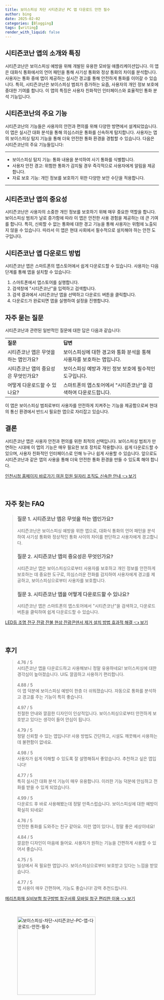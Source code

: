 ```yaml
---
title: 보이스피싱 차단 시티즌코난 PC 앱 다운로드 안전 필수
author: bing
date: 2025-02-02
categories: [Blogging]
tags: [writing]
render_with_liquid: false
---
```



<h2 id='시티즌코난소개'>시티즌코난 앱의 소개와 특징</h2>

<p>시티즌코난은 보이스피싱 예방을 위해 개발된 유용한 모바일 애플리케이션입니다. 이 앱은 대화식 통화에서의 언어 패턴을 통해 사기성 통화와 정상 통화의 차이를 분석합니다. 사용자는 통화 중에 앱이 제공하는 실시간 경고를 통해 안전하게 통화를 이어갈 수 있습니다. 특히, 시티즌코난은 보이스피싱 범죄가 증가하는 요즘, 사용자의 개인 정보 보호에 중대한 기여를 합니다. 이 앱의 특징은 사용자 친화적인 인터페이스와 효율적인 통화 분석 기능입니다.</p>

<h2 id='항목들'>시티즌코난의 주요 기능</h2>

<p>시티즌코난의 기능들은 사용자의 안전과 편의를 위해 다양한 방면에서 설계되었습니다. 이 앱은 실시간 대화 분석을 통해 의심스러운 통화를 신속하게 탐지합니다. 사용자는 앱의 보이스피싱 탐지 기능을 통해 더욱 안전한 통화 환경을 경험할 수 있습니다. 다음은 시티즌코난의 주요 기능들입니다:</p>

<hr />

<ul>
    <li>보이스피싱 탐지 기능: 통화 내용을 분석하여 사기 통화를 식별합니다.</li>
    <li>사용자 안전 경고: 위험한 통화가 감지될 경우 즉각적으로 사용자에게 알림을 제공합니다.</li>
    <li>자료 보호 기능: 개인 정보를 보호하기 위한 다양한 보안 수단을 적용합니다.</li>
</ul>

<hr />

<h2 id='앱중요성'>시티즌코난 앱의 중요성</h2>

<p>시티즌코난은 사용자의 소중한 개인 정보를 보호하기 위해 매우 중요한 역할을 합니다. 보이스피싱 범죄가 날로 증가함에 따라 이 앱은 안전한 사용 경험을 제공하는 데 큰 기여를 합니다. 특히, 신뢰할 수 없는 통화에 대한 경고 기능을 통해 사용자는 위험에 노출되지 않을 수 있습니다. 따라서 이 앱은 현대 사회에서 필수적으로 설치해야 하는 안전 도구입니다.</p>

<h2 id='다운로드방법'>시티즌코난 앱 다운로드 방법</h2>

<p>시티즌코난 앱은 스마트폰의 앱스토어에서 쉽게 다운로드할 수 있습니다. 사용자는 다음 단계를 통해 앱을 설치할 수 있습니다:</p>

<ol>
    <li>스마트폰에서 앱스토어를 실행합니다.</li>
    <li>검색창에 "시티즌코난"을 입력하고 검색합니다.</li>
    <li>검색 결과에서 시티즌코난 앱을 선택하고 다운로드 버튼을 클릭합니다.</li>
    <li>다운로드가 완료되면 앱을 실행하여 설정을 진행합니다.</li>
</ol>

<h2 id='자주하는질문'>자주 묻는 질문</h2>

<p>시티즌코난과 관련된 일반적인 질문에 대한 답은 다음과 같습니다:</p>

<table>
    <tr>
        <td><b>질문</b></td>
        <td><b>답변</b></td>
    </tr>
    <tr>
        <td>시티즌코난 앱은 무엇을 하는 앱인가요?</td>
        <td>보이스피싱에 대한 경고와 통화 분석을 통해 사용자를 보호하는 앱입니다.</td>
    </tr>
    <tr>
        <td>시티즌코난 앱의 중요성은 무엇인가요?</td>
        <td>보이스피싱 예방과 개인 정보 보호에 필수적인 도구입니다.</td>
    </tr>
    <tr>
        <td>어떻게 다운로드할 수 있나요?</td>
        <td>스마트폰의 앱스토어에서 "시티즌코난"을 검색하여 다운로드합니다.</td>
    </tr>
</table>

<p>이 앱은 보이스피싱 범죄로부터 사용자를 안전하게 지켜주는 기능을 제공함으로써 현대의 통신 환경에서 반드시 필요한 앱으로 자리잡고 있습니다.</p>

<h2 id='결론'>결론</h2>

<p>시티즌코난 앱은 사용자 안전과 편의를 위한 최적의 선택입니다. 보이스피싱 범죄가 만연하는 시대에 이 앱의 기능은 매우 필요한 보호 장치로 작용합니다. 쉽게 다운로드할 수 있으며, 사용자 친화적인 인터페이스로 인해 누구나 쉽게 사용할 수 있습니다. 앞으로도 시티즌코난과 같은 앱의 사용을 통해 더욱 안전한 통화 환경을 만들 수 있도록 해야 합니다.</p>


<p><a class="click-button" title="인천시청 홈페이지 바로가기 여권 민원 일자리 조직도 신속한 안내" href="https://purplelist.github.io/posts/%EC%9D%B8%EC%B2%9C%EC%8B%9C%EC%B2%AD-%ED%99%88%ED%8E%98%EC%9D%B4%EC%A7%80-%EB%B0%94%EB%A1%9C%EA%B0%80%EA%B8%B0-%EC%97%AC%EA%B6%8C-%EB%AF%BC%EC%9B%90-%EC%9D%BC%EC%9E%90%EB%A6%AC-%EC%A1%B0%EC%A7%81%EB%8F%84-%EC%8B%A0%EC%86%8D%ED%95%9C-%EC%95%88%EB%82%B4/" rel="dofollow">인천시청 홈페이지 바로가기 여권 민원 일자리 조직도 신속한 안내 👈 보기</a></p><br>
<h2 id='자주_찾는_FAQ'>자주 찾는 FAQ</h2>
<div itemscope="" itemtype="https://schema.org/FAQPage"> 
<blockquote> 
<div itemscope="" itemprop="mainEntity" itemtype="https://schema.org/Question"> 
<h3 itemprop="name">질문 1. 시티즌코난 앱은 무엇을 하는 앱인가요?</h3> 
<div itemscope="" itemprop="acceptedAnswer" itemtype="https://schema.org/Answer"> 
<span itemprop="text"> 
<p>시티즌코난은 보이스피싱 예방을 위한 앱으로, 대화식 통화의 언어 패턴을 분석하여 사기성 통화와 정상적인 통화 사이의 차이를 판단하고 사용자에게 경고합니다.</p> 
</span> 
</div> 
</div> 

<div itemscope="" itemprop="mainEntity" itemtype="https://schema.org/Question"> 
<h3 itemprop="name">질문 2. 시티즌코난 앱의 중요성은 무엇인가요?</h3> 
<div itemscope="" itemprop="acceptedAnswer" itemtype="https://schema.org/Answer"> 
<span itemprop="text"> 
<p>시티즌코난 앱은 보이스피싱으로부터 사용자를 보호하고 개인 정보를 안전하게 보호하는 데 중요한 도구로, 의심스러운 전화를 감지하여 사용자에게 경고를 제공하고, 보이스피싱으로부터 사용자를 보호합니다.</p> 
</span> 
</div> 
</div> 

<div itemscope="" itemprop="mainEntity" itemtype="https://schema.org/Question"> 
<h3 itemprop="name">질문 3. 시티즌코난 앱을 어떻게 다운로드할 수 있나요?</h3> 
<div itemscope="" itemprop="acceptedAnswer" itemtype="https://schema.org/Answer"> 
<span itemprop="text"> 
<p>시티즌코난 앱은 스마트폰의 앱스토어에서 "시티즌코난"을 검색하고, 다운로드 버튼을 클릭하여 쉽게 다운로드할 수 있습니다.</p> 
</span> 
</div> 
</div> 

</blockquote> 
</div>
<p><a class="click-button" title="LED등 조명 전구 잔광 잔불 현상 잔광콘덴서 제거 설치 방법 효과적 해결" href="https://purplelist.github.io/posts/LED%EB%93%B1-%EC%A1%B0%EB%AA%85-%EC%A0%84%EA%B5%AC-%EC%9E%94%EA%B4%91-%EC%9E%94%EB%B6%88-%ED%98%84%EC%83%81-%EC%9E%94%EA%B4%91%EC%BD%98%EB%8D%B4%EC%84%9C-%EC%A0%9C%EA%B1%B0-%EC%84%A4%EC%B9%98-%EB%B0%A9%EB%B2%95-%ED%9A%A8%EA%B3%BC%EC%A0%81-%ED%95%B4%EA%B2%B0/" rel="dofollow">LED등 조명 전구 잔광 잔불 현상 잔광콘덴서 제거 설치 방법 효과적 해결 👈 보기</a></p><br>
<h2 id='후기'>후기</h2>
<div itemscope itemtype="https://schema.org/Product">
  <blockquote>
  <div itemprop="review" itemscope itemtype="https://schema.org/Review">
      <div itemprop="reviewRating" itemscope itemtype="https://schema.org/Rating"> <span itemprop="ratingValue">4.76</span> / <span itemprop="bestRating">5</span> </div>
      <span itemprop="reviewBody">시티즌코난 앱을 다운로드하고 사용해보니 정말 유용하네요! 보이스피싱에 대한 경각심이 높아졌습니다. UI도 깔끔하고 사용하기 편리합니다.</span>
  </div>
  <br>
  <div itemprop="review" itemscope itemtype="https://schema.org/Review">
      <div itemprop="reviewRating" itemscope itemtype="https://schema.org/Rating"> <span itemprop="ratingValue">4.88</span> / <span itemprop="bestRating">5</span> </div>
      <span itemprop="reviewBody">이 앱 덕분에 보이스피싱 예방이 한층 더 쉬워졌습니다. 자동으로 통화를 분석하고 경고를 주는 기능이 특히 좋습니다.</span>
  </div>
  <br>
  <div itemprop="review" itemscope itemtype="https://schema.org/Review">
      <div itemprop="reviewRating" itemscope itemtype="https://schema.org/Rating"> <span itemprop="ratingValue">4.97</span> / <span itemprop="bestRating">5</span> </div>
      <span itemprop="reviewBody">친절한 안내와 깔끔한 디자인이 인상적입니다. 보이스피싱으로부터 안전하게 보호받고 있다는 생각이 들어 안심이 됩니다.</span>
  </div>
  <br>
  <div itemprop="review" itemscope itemtype="https://schema.org/Review">
      <div itemprop="reviewRating" itemscope itemtype="https://schema.org/Rating"> <span itemprop="ratingValue">4.79</span> / <span itemprop="bestRating">5</span> </div>
      <span itemprop="reviewBody">정말 신뢰할 수 있는 앱입니다! 사용 방법도 간단하고, 시설도 깨끗해서 사용하는 데 불편함이 없네요.</span>
  </div>
  <br>
  <div itemprop="review" itemscope itemtype="https://schema.org/Review">
      <div itemprop="reviewRating" itemscope itemtype="https://schema.org/Rating"> <span itemprop="ratingValue">4.98</span> / <span itemprop="bestRating">5</span> </div>
      <span itemprop="reviewBody">사용자가 쉽게 이해할 수 있도록 잘 설명해줘서 좋았습니다. 추천하고 싶은 앱입니다!</span>
  </div>
  <br>
  <div itemprop="review" itemscope itemtype="https://schema.org/Review">
      <div itemprop="reviewRating" itemscope itemtype="https://schema.org/Rating"> <span itemprop="ratingValue">4.77</span> / <span itemprop="bestRating">5</span> </div>
      <span itemprop="reviewBody">특히 실시간 대화 분석 기능이 매우 유용합니다. 이러한 기능 덕분에 안심하고 전화를 받을 수 있게 되었습니다.</span>
  </div>
  <br>
  <div itemprop="review" itemscope itemtype="https://schema.org/Review">
      <div itemprop="reviewRating" itemscope itemtype="https://schema.org/Rating"> <span itemprop="ratingValue">4.99</span> / <span itemprop="bestRating">5</span> </div>
      <span itemprop="reviewBody">다운로드 후 바로 사용해봤는데 정말 만족스럽습니다. 보이스피싱에 대한 예방이 확실히 되네요!</span>
  </div>
  <br>
  <div itemprop="review" itemscope itemtype="https://schema.org/Review">
      <div itemprop="reviewRating" itemscope itemtype="https://schema.org/Rating"> <span itemprop="ratingValue">4.76</span> / <span itemprop="bestRating">5</span> </div>
      <span itemprop="reviewBody">안전한 통화를 도와주는 친구 같아요. 이런 앱이 있다니, 정말 좋은 세상이네요!</span>
  </div>
  <br>
  <div itemprop="review" itemscope itemtype="https://schema.org/Review">
      <div itemprop="reviewRating" itemscope itemtype="https://schema.org/Rating"> <span itemprop="ratingValue">4.84</span> / <span itemprop="bestRating">5</span> </div>
      <span itemprop="reviewBody">깔끔한 디자인이 마음에 들어요. 사용자가 원하는 기능을 간편하게 사용할 수 있어서 좋습니다.</span>
  </div>
  <br>
  <div itemprop="review" itemscope itemtype="https://schema.org/Review">
      <div itemprop="reviewRating" itemscope itemtype="https://schema.org/Rating"> <span itemprop="ratingValue">4.75</span> / <span itemprop="bestRating">5</span> </div>
      <span itemprop="reviewBody">일상에서 꼭 필요한 앱입니다. 보이스피싱으로부터 보호받고 있다는 느낌을 받았습니다.</span>
  </div>
  <br>
  <div itemprop="review" itemscope itemtype="https://schema.org/Review">
      <div itemprop="reviewRating" itemscope itemtype="https://schema.org/Rating"> <span itemprop="ratingValue">4.77</span> / <span itemprop="bestRating">5</span> </div>
      <span itemprop="reviewBody">앱 사용이 매우 간편하며, 기능도 좋습니다! 강력 추천드립니다.</span>
  </div>
  </blockquote>
</div>
<p><a class="click-button" title="메리츠화재 실비보험 청구방법 청구서류 모바일 청구 편리한 이용" href="https://purplelist.github.io/posts/%EB%A9%94%EB%A6%AC%EC%B8%A0%ED%99%94%EC%9E%AC-%EC%8B%A4%EB%B9%84%EB%B3%B4%ED%97%98-%EC%B2%AD%EA%B5%AC%EB%B0%A9%EB%B2%95-%EC%B2%AD%EA%B5%AC%EC%84%9C%EB%A5%98-%EB%AA%A8%EB%B0%94%EC%9D%BC-%EC%B2%AD%EA%B5%AC-%ED%8E%B8%EB%A6%AC%ED%95%9C-%EC%9D%B4%EC%9A%A9/" rel="dofollow">메리츠화재 실비보험 청구방법 청구서류 모바일 청구 편리한 이용 👈 보기</a></p><br>
<figure class="image"><img src="https://purplelist.github.io/assets/img/thumbnail/보이스피싱-차단-시티즌코난-PC-앱-다운로드-안전-필수.webp" alt="보이스피싱-차단-시티즌코난-PC-앱-다운로드-안전-필수" width="256" height="256"></figure>